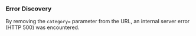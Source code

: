 ### Error Discovery

By removing the `category=` parameter from the URL, an internal server error (HTTP 500) was encountered.
